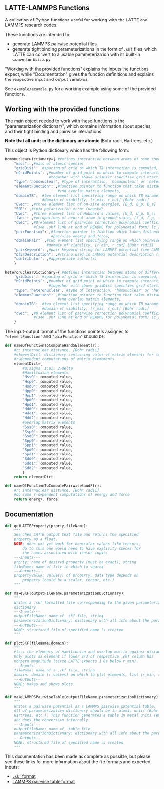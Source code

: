 
## LATTE-LAMMPS Functions

A collection of Python functions useful for working with the LATTE and LAMMPS research codes.

These functions are intended to:
- generate LAMMPS pairwise potential files
- generate tight binding parameterizations in the form of `.skf` files, which LATTE can convert to a usable parameterization with its built-in converter `DLtab.py`

"Working with the provided functions" explains the inputs the functions expect, while "Documentation" gives the function definitions and explains the respective input and output variables.

See `example/example.py` for a working example using some of the provided functions.


## Working with the provided functions

The main object needed to work with these functions is the "parameterization dictionary", which contains information about species, and their tight binding and pairwise interactions.

**Note that all units in the dictionary are atomic** (Bohr radii, Hartrees, etc.)

This object is Python dictionary which has the following form:

```python
homonuclearDictionary={ #defines interaction between atoms of same species
    "mass": ,#mass of atomic species
    "gridDist": ,#spacing of grid on which TB interaction is computed, [Bohr radii]
    "nGridPoints": ,#number of grid point on which to compute interactions,
                    #together with above gridDist specifies grid starting at r=0
    "type":'homonuclear', #type of interaction, 'homonuclear' or 'heteronuclear'
    "elementFunction": ,#function pointer to function that takes distance and returns Hamiltonian
                        #and overlap matrix elements,
    "domainTB": ,#two element list specifying range on which TB parameterization is viable,
                 #domain of viability, [r_min, r_cut] [Bohr radii]
    "EVec": ,#three element list of on-site energies, [E_d, E_p, E_s] 
    "SPE": ,#spin polarization error (unused)
    "UVec": ,#three element list of Hubbard U values, [U_d, U_p, U_s]
    "fVec": ,#occupations of neutral atom in ground state, [f_d, f_p, f_s]
    "cVec": ,#8 element list of pairwise correction polynomial coefficient
             #(see .skf link at end of README for polynomial form) [c_2,c_3,...,c_9]
    "pairFunction": ,#function pointer to function which takes distance and returns
                     #pairwise energy and force,
    "domainPair": ,#two element list specifying range on which pairwise correction is viable,
                   #domain of viability, [r_min, r_cut] [Bohr radii]
    "pairKeyword": ,#pair keyword string for LAMMPS potential (see LAMMPS link end of README)
    "pairDescription": ,#string used in LAMMPS potential description (see LAMMPS link)
    "contributor": ,#appropriate author(s)
    }

heteronuclearDictionary={ #defines interaction between atoms of different species
    "gridDist": ,#spacing of grid on which TB interaction is computed, [Bohr radii]
    "nGridPoints": ,#number of grid point on which to compute interactions,
                    #together with above gridDist specifies grid starting at r=0
    "type":'heteronuclear', #type of interaction, 'homonuclear' or 'heteronuclear'
    "elementFunction": ,#function pointer to function that takes distance and returns Hamiltonian
                        #and overlap matrix elements,
    "domainTB": ,#two element list specifying range on which TB parameterization is viable,
                 #domain of viability, [r_min, r_cut] [Bohr radii]
    "cVec": ,#8 element list of pairwise correction polynomial coefficient
             #(see .skf link at end of README for polynomial form) [c_2,c_3,...,c_9]
    }
```

The input-output format of the functions pointers assigned to `"elementFunction"` and `"pairFunction"` should be:
```python
def nameOfFunctionToComputeHandSElement(r):
    #r: internuclear distance, [Bohr radii]
    #elementDict: dictionary containing value of matrix elements for two atoms at distance r
    #r-dependent computations of matrix elemements
    elementDict={
        #0:sigma, 1:pi, 2:delta
        #Hamiltonian elements
        "Hss0": computed value,
        "Hsp0": computed value,
        "Hsd0": computed value,
        "Hpp0": computed value,
        "Hpp1": computed value,
        "Hpd0": computed value,
        "Hpd1": computed value,
        "Hdd0": computed value,
        "Hdd1": computed value,
        "Hdd2": computed value,
        #overlap matrix elements
        "Sss0": computed value,
        "Ssp0": computed value,
        "Ssd0": computed value,
        "Spp0": computed value,
        "Spp1": computed value,
        "Spd0": computed value,
        "Spd1": computed value,
        "Sdd0": computed value,
        "Sdd1": computed value,
        "Sdd2": computed value,
        }
    return elementDict

def nameOfFunctionToComputePairwiseEandF(r):
    #r: internuclear distance, [Bohr radii]
    #do some r-dependent computations of energy and force
    return energy, force
```


## Documentation

```python
def getLATTEProperty(prprty,fileName):
    """
    Searches LATTE output text file and returns the specified
    property as a float.
    NOTE: does not yet work for nonscalar values like tensors,
        do to this one would need to have explicity checks for
        the names associated with tensor inputs
    ---Inputs---
    prprty: name of desired property (must be exact), string
    fileName: name of file in which to search
    ---Outputs---
    propertyValue: value(s) of property, data type depends on
        property (could be a scalar, tensor, etc.)
    """

def makeSKF(outputFileName,parameterizationDictionary):
    """
    Writes a .skf formatted file corresponding to the given parameterization
    dictionary
    ---Inputs---
    outputFileName: name of .skf file, string
    parameterizationDictionary: dictionary with all info about the parameterization
    ---Outputs---
    NONE: structured file of specified name is created
    """

def plotSKF(fileName,domain):
    """
    Plots the elements of Hamiltonian and overlap matrix against distance r
    Only plots an element if lower 2/3 of respective .skf column has
    nonzero magnitude (since LATTE expects 1.0s below r_min).
    ---Inputs---
    fileName: name of a .skf file, string
    domain: domain (r values) on which to plot elements, list [r_min, r_max]
    ---Outputs---
    NONE: makes and shows plots
    """

def makeLAMMPSPairwiseTable(outputFileName,parameterizationDictionary):
    """
    Writes a pairwise potential as a LAMMPS pairwise potential table.
    All of parameterization dictionary should be in atomic units (Bohr radii,
    Hartrees, etc.). This function generates a table in metal units (eV, Angstroms)
    and does the conversion internally
    ---Inputs---
    outputFileName: name of .table file
    parameterizationDictionary: dictionary with all info about the parameterization
    ---Outputs---
    NONE: structured file of specified name is created
    """
```

This documentation has been made as complete as possible, but please see these links for more information about the file formats and expected inputs:
- [`.skf` format](https://dftb.org/fileadmin/DFTB/public/misc/slakoformat.pdf)
- [LAMMPS pairwise table format](https://docs.lammps.org/pair_table.html)
